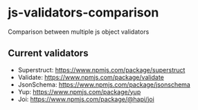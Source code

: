 # js-validators-comparison
Comparison between multiple js object validators

## Current validators
- Superstruct: https://www.npmjs.com/package/superstruct
- Validate: https://www.npmjs.com/package/validate
- JsonSchema: https://www.npmjs.com/package/jsonschema
- Yup: https://www.npmjs.com/package/yup
- Joi: https://www.npmjs.com/package/@hapi/joi
